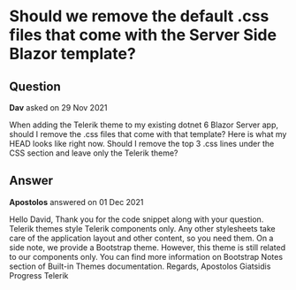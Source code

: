 # Should we remove the default .css files that come with the Server Side Blazor template?

## Question

**Dav** asked on 29 Nov 2021

When adding the Telerik theme to my existing dotnet 6 Blazor Server app, should I remove the .css files that come with that template? Here is what my HEAD looks like right now. <head> <meta charset="utf-8" /> <meta name="viewport" content="width=device-width, initial-scale=1.0" /> <base href="~/" /> <!--CSS--> <link rel="stylesheet" href="css/bootstrap/bootstrap.min.css" /> <link href="css/site.css" rel="stylesheet" /> <link href="Portal.styles.css" rel="stylesheet" /> <link rel="stylesheet" href="_content/Telerik.UI.for.Blazor/css/kendo-theme-default/all.css" /> <!--JS--> <script src="_content/Telerik.UI.for.Blazor/js/telerik-blazor.js" defer> </script> <component type="typeof(HeadOutlet)" render-mode="ServerPrerendered" /> </head> Should I remove the top 3 .css lines under the CSS section and leave only the Telerik theme?

## Answer

**Apostolos** answered on 01 Dec 2021

Hello David, Thank you for the code snippet along with your question. Telerik themes style Telerik components only. Any other stylesheets take care of the application layout and other content, so you need them. On a side note, we provide a Bootstrap theme. However, this theme is still related to our components only. You can find more information on Bootstrap Notes section of Built-in Themes documentation. Regards, Apostolos Giatsidis Progress Telerik

